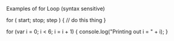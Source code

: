 Examples of for Loop (syntax sensitive)

for ( start; stop; step ) {
  // do this thing
}


for (var i = 0; i < 6; i = i + 1) {
  console.log("Printing out i = " + i);
}